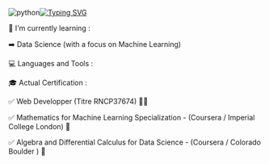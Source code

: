 ![python](https://github.com/user-attachments/assets/82c35e18-f542-4e70-806c-467da6d79bbc)[![Typing SVG](https://readme-typing-svg.demolab.com?font=Fira+Code&pause=1000&width=435&lines=Hi+there+%F0%9F%91%8B)](https://git.io/typing-svg)

🔭 I'm currently learning :

  ➡️ Data Science (with a focus on Machine Learning)

  💻 Languages and Tools :


🎓 Actual Certification :

  ✅ Web Developper (Titre RNCP37674) 👨‍💻
  
  ✅ Mathematics for Machine Learning Specialization  - (Coursera / Imperial College London) 🧮
  
  ✅ Algebra and Differential Calculus for Data Science - (Coursera / Colorado Boulder ) 🧮

  

  
    



